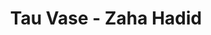 ---
title: Tau Vase - Zaha Hadid
layout: entry
presentation: side-by-side
object:
  - id: ptl-25095
order: 419
menu: false
---